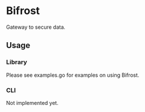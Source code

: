 # Bifrost

Gateway to secure data.

## Usage

### Library

Please see examples.go for examples on using Bifrost.

### CLI

Not implemented yet.
